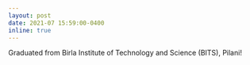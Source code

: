 ```yaml
---
layout: post
date: 2021-07 15:59:00-0400
inline: true
---
```

Graduated from Birla Institute of Technology and Science (BITS), Pilani!
